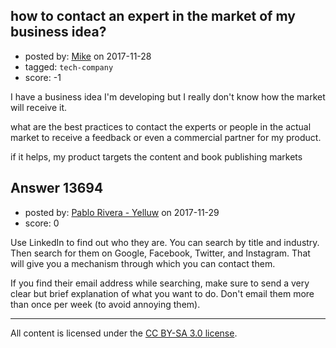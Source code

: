 ## how to contact an expert in the market of my business idea?

- posted by: [Mike](https://stackexchange.com/users/4546119/mike) on 2017-11-28
- tagged: `tech-company`
- score: -1

<p>I have a business idea I'm developing but I really don't know how the market will receive it. </p>

<p>what are the best practices to contact the experts or people in the actual market to receive a feedback or even a commercial partner for my product. </p>

<p>if it helps, my product targets the content and book publishing markets</p>



## Answer 13694

- posted by: [Pablo Rivera - Yelluw](https://stackexchange.com/users/12380190/pablo-rivera-yelluw) on 2017-11-29
- score: 0

<p>Use LinkedIn to find out who they are. You can search by title and industry. Then search for them on Google, Facebook, Twitter, and Instagram. That will give you a mechanism through which you can contact them.</p>

<p>If you find their email address while searching, make sure to send a very clear but brief explanation of what you want to do. Don't email them more than once per week (to avoid annoying them).</p>




---

All content is licensed under the [CC BY-SA 3.0 license](https://creativecommons.org/licenses/by-sa/3.0/).
